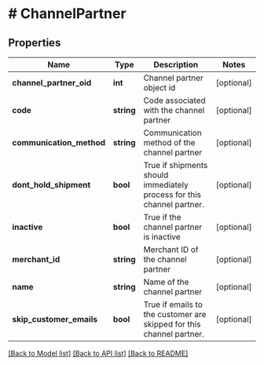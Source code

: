 # # ChannelPartner

## Properties

Name | Type | Description | Notes
------------ | ------------- | ------------- | -------------
**channel_partner_oid** | **int** | Channel partner object id | [optional]
**code** | **string** | Code associated with the channel partner | [optional]
**communication_method** | **string** | Communication method of the channel partner | [optional]
**dont_hold_shipment** | **bool** | True if shipments should immediately process for this channel partner. | [optional]
**inactive** | **bool** | True if the channel partner is inactive | [optional]
**merchant_id** | **string** | Merchant ID of the channel partner | [optional]
**name** | **string** | Name of the channel partner | [optional]
**skip_customer_emails** | **bool** | True if emails to the customer are skipped for this channel partner. | [optional]

[[Back to Model list]](../../README.md#models) [[Back to API list]](../../README.md#endpoints) [[Back to README]](../../README.md)
